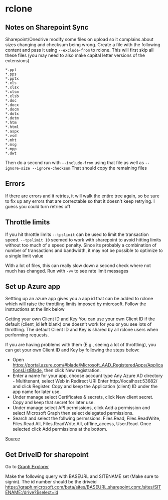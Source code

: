 # rclone

## Notes on Sharepoint Sync

Sharepoint/Onedrive modify some files on upload so it complains about sizes
changing and checksum being wrong. Create a file with the following content and
pass it using `--exclude-from` to rclone. This will first skip all these files
(you may need to also make capital letter versions of the extensions)

    *.ppt
    *.pps
    *.pptx
    *.xls
    *.xlsx
    *.xlsm
    *.xlsb
    *.doc
    *.docx
    *.docm
    *.dotx
    *.dotm
    *.htm
    *.html
    *.aspx
    *.vsd
    *.mht
    *.msg
    *.mpp
    *.dwt

Then do a second run with `--include-from` using that file as well as
`--ignore-size --ignore-checksum` That should copy the remaining files

## Errors

If there are errors and it retries, it will walk the entire tree again, so be
sure to fix up any errors that are correctable so that it doesn't keep retrying.
I guess you could turn retries off

## Throttle limits

If you hit throttle limits `--tpslimit` can be used to limit the transaction
speed. `--tpslimit 10` seemed to work with sharepoint to avoid hitting limits
without too much of a speed penalty. Since its probably a combination of number
of transactions and bandwidth, it may not be possible to optimize to a single
limit value

With a lot of files, this can really slow down a second check where not much has
changed. Run with `-vv` to see rate limit messages

## Set up Azure app

Settting up an azure app gives you a app id that can be added to rclone which
will raise the throttling limits imposed by microsoft. Follow the instructions
at the link below

Getting your own Client ID and Key You can use your own Client ID if the default
(client_id left blank) one doesn’t work for you or you see lots of throttling.
The default Client ID and Key is shared by all rclone users when performing
requests.

If you are having problems with them (E.g., seeing a lot of throttling), you can
get your own Client ID and Key by following the steps below:

- Open
  https://portal.azure.com/#blade/Microsoft_AAD_RegisteredApps/ApplicationsListBlade,
  then click New registration.
- Enter a name for your app, choose account type Any Azure AD directory -
  Multitenant, select Web in Redirect URI Enter http://localhost:53682/ and
  click Register. Copy and keep the Application (client) ID under the app name
  for later use.
- Under manage select Certificates & secrets, click New client secret. Copy and
  keep that secret for later use.
- Under manage select API permissions, click Add a permission and select
  Microsoft Graph then select delegated permissions.
- Search and select the follwing permssions: Files.Read, Files.ReadWrite,
  Files.Read.All, Files.ReadWrite.All, offline_access, User.Read. Once selected
  click Add permissions at the bottom.

[Source](https://rclone.org/onedrive/)

## Get DriveID for sharepoint

Go to
[Graph Explorer](https://developer.microsoft.com/en-us/graph/graph-explorer/preview)

Make the following query with BASEURL and SITENAME set (Make sure to signin).
The id number should be the driveid
https://graph.microsoft.com/beta/sites/BASEURL.sharepoint.com:/sites/SITENAME:/drive?$select=id
